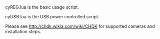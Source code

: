 cyREG.lua is the basic usage script.

cyUSB.lua is the USB power controlled script.

Please see http://chdk.wikia.com/wiki/CHDK for supported cameras and installation steps.